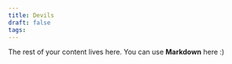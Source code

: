```yaml
---
title: Devils
draft: false
tags:
---
```

 
The rest of your content lives here. You can use **Markdown** here :)